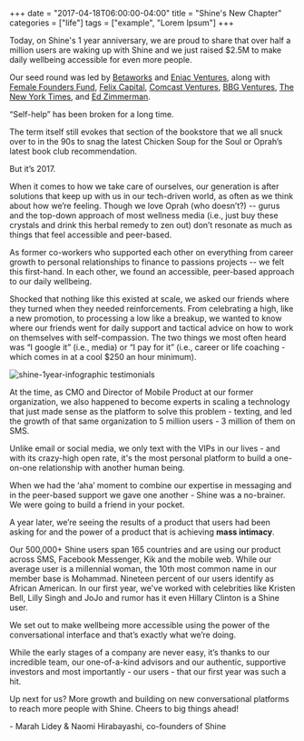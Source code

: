 +++
  date = "2017-04-18T06:00:00-04:00"
  title = "Shine's New Chapter"
  categories = ["life"]
  tags = ["example", "Lorem Ipsum"]
+++



<span class="dropcap">T</span>oday, on Shine's 1 year anniversary, we are proud to share that over half a million users are waking up with Shine and we just raised $2.5M to make daily wellbeing accessible for even more people.

Our seed round was led by [Betaworks](https://betaworks.com/) and [Eniac Ventures](http://www.eniac.vc/), along with [Female Founders Fund](http://femalefoundersfund.com/), [Felix Capital](http://www.felixcap.com/), [Comcast Ventures](http://www.comcastventures.com/), [BBG Ventures](http://www.bbgventures.com/), [The New York Times](https://www.nytimes.com/), and [Ed Zimmerman](https://www.lowenstein.com/ezimmerman/).

“Self-help” has been broken for a long time. 

The term itself still evokes that section of the bookstore that we all snuck over to in the 90s to snag the latest Chicken Soup for the Soul or Oprah’s latest book club recommendation.

But it’s 2017. 

When it comes to how we take care of ourselves, our generation is after solutions that keep up with us in our tech-driven world, as often as we think about how we’re feeling. Though we love Oprah (who doesn’t?) -- gurus and the top-down approach of most wellness media (i.e., just buy these crystals and drink this herbal remedy to zen out) don’t resonate as much as things that feel accessible and peer-based. 

As former co-workers who supported each other on everything from career growth to personal relationships to finance to passions projects -- we felt this first-hand. In each other, we found an accessible, peer-based approach to our daily wellbeing.

Shocked that nothing like this existed at scale, we asked our friends where they turned when they needed reinforcements. From celebrating a high, like a new promotion, to processing a low like a breakup, we wanted to know where our friends went for daily support and tactical advice on how to work on themselves with self-compassion. The two things we most often heard was “I google it” (i.e., media) or “I pay for it” (i.e., career or life coaching - which comes in at a cool $250 an hour minimum). 


![shine-1year-infographic testimonials](//images.contentful.com/awpxl2koull4/33SMkGyB5Sw2UYaO0ScQ82/36ce499dbd3cfd0a58f02b9c7c184ee5/shine-1year-infographic_testimonials.png)


At the time, as CMO and Director of Mobile Product at our former organization, we also happened to become experts in scaling a technology that just made sense as the platform to solve this problem - texting, and led the growth of that same organization to 5 million users - 3 million of them on SMS. 

Unlike email or social media, we only text with the VIPs in our lives - and with its crazy-high open rate, it's the most personal platform to build a one-on-one relationship with another human being.

When we had the ‘aha’ moment to combine our expertise in messaging and in the peer-based support we gave one another - Shine was a no-brainer.  We were going to build a friend in your pocket.

A year later, we’re seeing the results of a product that users had been asking for and the power of a product that is achieving __mass intimacy__. 

Our 500,000+ Shine users span 165 countries and are using our product across SMS, Facebook Messenger, Kik and the mobile web. While our average user is a millennial woman, the 10th most common name in our member base is Mohammad. Nineteen percent of our users identify as African American. In our first year, we've worked with celebrities like Kristen Bell, Lilly Singh and JoJo and rumor has it even Hillary Clinton is a Shine user.

We set out to make wellbeing more accessible using the power of the conversational interface and that’s exactly what we’re doing. 

While the early stages of a company are never easy, it’s thanks to our incredible team, our one-of-a-kind advisors and our authentic, supportive investors and most importantly - our users - that our first year was such a hit. 

Up next for us? More growth and building on new conversational platforms to reach more people with Shine. Cheers to big things ahead!

<p> - Marah Lidey & Naomi Hirabayashi, co-founders of Shine </p>

